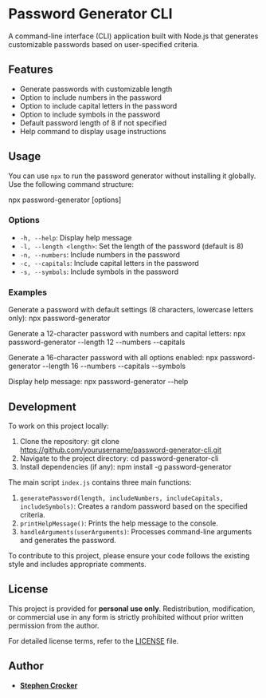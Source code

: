 # Password Generator CLI

A command-line interface (CLI) application built with Node.js that generates customizable passwords based on user-specified criteria.

## Features

- Generate passwords with customizable length
- Option to include numbers in the password
- Option to include capital letters in the password
- Option to include symbols in the password
- Default password length of 8 if not specified
- Help command to display usage instructions

## Usage

You can use `npx` to run the password generator without installing it globally. Use the following command structure:

npx password-generator [options]

### Options

- `-h, --help`: Display help message
- `-l, --length <length>`: Set the length of the password (default is 8)
- `-n, --numbers`: Include numbers in the password
- `-c, --capitals`: Include capital letters in the password
- `-s, --symbols`: Include symbols in the password

### Examples

Generate a password with default settings (8 characters, lowercase letters only):
npx password-generator

Generate a 12-character password with numbers and capital letters:
npx password-generator --length 12 --numbers --capitals

Generate a 16-character password with all options enabled:
npx password-generator --length 16 --numbers --capitals --symbols

Display help message:
npx password-generator --help

## Development

To work on this project locally:

1. Clone the repository:
   git clone https://github.com/yourusername/password-generator-cli.git
2. Navigate to the project directory:
   cd password-generator-cli
3. Install dependencies (if any):
   npm install -g password-generator


The main script `index.js` contains three main functions:

1. `generatePassword(length, includeNumbers, includeCapitals, includeSymbols)`: Creates a random password based on the specified criteria.
2. `printHelpMessage()`: Prints the help message to the console.
3. `handleArguments(userArguments)`: Processes command-line arguments and generates the password.

To contribute to this project, please ensure your code follows the existing style and includes appropriate comments.

## License

This project is provided for **personal use only**. Redistribution, modification, or commercial use in any form is strictly prohibited without prior written permission from the author.

For detailed license terms, refer to the [LICENSE](./LICENSE.md) file.

## Author
- **[Stephen Crocker](https://github.com/SearchingSteve)** 


